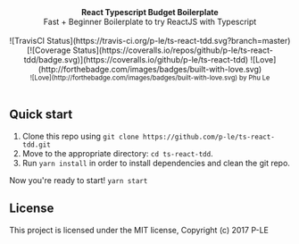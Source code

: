 <div align="center"><strong>React Typescript Budget Boilerplate</strong></div>
<div align="center">Fast + Beginner Boilerplate to try ReactJS with Typescript</div>
<br />
<div align="center">
![TravisCI Status](https://travis-ci.org/p-le/ts-react-tdd.svg?branch=master) [![Coverage Status](https://coveralls.io/repos/github/p-le/ts-react-tdd/badge.svg)](https://coveralls.io/github/p-le/ts-react-tdd) ![Love](http://forthebadge.com/images/badges/built-with-love.svg)
</div>
<div align="center">
  <sub>![Love](http://forthebadge.com/images/badges/built-with-love.svg) by Phu Le</sub>
</div>
<br />

## Quick start

1. Clone this repo using `git clone https://github.com/p-le/ts-react-tdd.git`
2. Move to the appropriate directory: `cd ts-react-tdd`.<br />
3. Run `yarn install` in order to install dependencies and clean the git repo.<br />

Now you're ready to start! `yarn start`

## License

This project is licensed under the MIT license, Copyright (c) 2017 P-LE